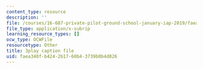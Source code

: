 ```yaml
---
content_type: resource
description: ''
file: /courses/16-687-private-pilot-ground-school-january-iap-2019/faea340fb4242b1760b43739b0b4d826_-dOX_4lI6HY.srt
file_type: application/x-subrip
learning_resource_types: []
ocw_type: OCWFile
resourcetype: Other
title: 3play caption file
uid: faea340f-b424-2b17-60b4-3739b0b4d826
---
```

